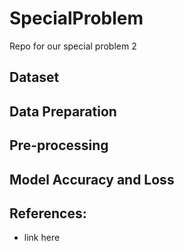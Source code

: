 # SpecialProblem
  Repo for our special problem 2 
## Dataset

## Data Preparation


## Pre-processing


## Model Accuracy and Loss

## References: 
* link here
